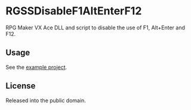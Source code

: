 # RGSSDisableF1AltEnterF12
RPG Maker VX Ace DLL and script to disable the use of F1, Alt+Enter and F12.

## Usage
See the [example project](https://dl.dropboxusercontent.com/u/43861031/RGSSDisableF1AltEnterF12/DisableF1AltEnterF12.zip).

## License
Released into the public domain.
